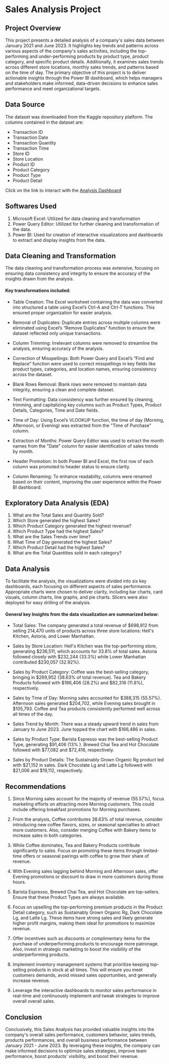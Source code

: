 # Sales Analysis Project

## Project Overview
This project presents a detailed analysis of a company's sales data between January 2021 and June 2023. It highlights key trends and patterns across various aspects of the company's sales activities, including the top-performing and under-performing products by product type, product category, and specific product details. Additionally, it examines sales trends across different store locations, monthly sales trends, and patterns based on the time of day. The primary objective of this project is to deliver actionable insights through the Power BI dashboard, which helps managers and stakeholders make informed, data-driven decisions to enhance sales performance and meet organizational targets.

## Data Source
The dataset was downloaded from the Kaggle repository platform. The columns contained in the dataset are:
- Transaction ID
- Transaction Date
- Transaction Quantity
- Transaction Time
- Store ID
- Store Location
- Product ID
- Product Category
- Product Type
- Product Detail

Click on the link to interact with the [Analysis Dashboard](https://app.powerbi.com/groups/me/reports/848f531b-6c9b-4cd3-9765-ebe6cc837cc7/ReportSection37bdf803105093a3eef2?experience=power-bi&clientSideAuth)

## Softwares Used
1) Microsoft Excel: Utilized for data cleaning and transformation
2) Power Query Editor: Utilized for further cleaning and transformation of the data.
3) Power BI: Used for creation of interactive visualizations and dashboards to extract and display insights from the data.

## Data Cleaning and Transformation

The data cleaning and transformation process was extensive, focusing on ensuring data consistency and integrity to ensure the accuracy of the insights drawn from the analysis.
#### Key transformations included:

- Table Creation: The Excel worksheet containing the data was converted into structured a table using Excel’s Ctrl-A and Ctrl-T functions. This ensured proper organization for easier analysis.

- Removal of Duplicates: Duplicate entries across multiple columns were eliminated using Excel’s “Remove Duplicates” function to ensure the dataset reflected only unique transactions.

- Column Trimming: Irrelevant columns were removed to streamline the analysis, ensuring accuracy of the analysis.

- Correction of Misspellings: Both Power Query and Excel’s “Find and Replace” function were used to correct misspellings in key fields like product types, categories, and location names, ensuring consistency across the dataset.

- Blank Rows Removal: Blank rows were removed to maintain data integrity, ensuring a clean and complete dataset.

- Text Formatting: Data consistency was further ensured by cleaning, trimming, and capitalizing key columns such as Product Types, Product Details, Categories, Time and Date fields.

- Time of Day: Using Excel’s VLOOKUP function, the time of day (Morning, Afternoon, or Evening) was extracted from the "Time of Purchase" column.

- Extraction of Months: Power Query Editor was used to extract the month names from the "Date" column for easier identification of sales trends by month.

- Header Promotion: In both Power BI and Excel, the first row of each column was promoted to header status to ensure clarity.

- Column Renaming: To enhance readability, columns were renamed based on their content, improving the user experience within the Power BI dashboard.

## Exploratory Data Analysis (EDA)

1) What are the Total Sales and Quantity Sold?
2) Which Store generated the highest Sales?
3) Which Product Category generated the highest revenue?
4) Which Product Type had the highest Sales?
5) What are the Sales Trends over time?
6) What Time of Day generated the highest Sales?
7) Which Product Detail had the highest Sales?
8) What are the Total Quantities sold in each category?

## Data Analysis
To facilitate the analysis, the visualizations were divided into six key dashboards, each focusing on different aspects of sales performance. Appropriate charts were chosen to deliver clarity, including bar charts, card visuals, column charts, line graphs, and pie charts. Slicers were also deployed for easy drilling of the analysis.

#### General key Insights from the data visualization are summarized below:

- Total Sales: The company generated a total revenue of $698,812 from selling 214,470 units of products across three store locations: Hell's Kitchen, Astoria, and Lower Manhattan.

- Sales by Store Location: Hell's Kitchen was the top-performing store, generating $236,511, which accounts for 33.8% of total sales. Astoria followed closely with $232,244 (33.3%) while Lower Manhattan contributed $230,057 (32.92%).

- Sales by Product Category: Coffee was the best-selling category, bringing in $269,952 (38.63% of total revenue). Tea and Bakery Products followed with $196,406 (28.2%) and $82,316 (11.8%), respectively.

- Sales by Time of Day: Morning sales accounted for $388,315 (55.57%). Afternoon sales generated $204,702, while Evening sales brought in $105,793. Coffee and Tea products consistently performed well across all times of the day.

- Sales Trend by Month: There was a steady upward trend in sales from January to June 2023. June topped the chart with $166,486 in sales.

- Sales by Product Type: Barista Espresso was the best-selling Product Type, generating $91,406 (13% ). Brewed Chai Tea and Hot Chocolate followed with $77,082 and $72,416, respectively.

- Sales by Product Details: The Sustainably Grown Organic Rg product led with $21,152 in sales. Dark Chocolate Lg and Latte Lg followed with $21,006 and $19,112, respectively.
 
## Recommendations

1) Since Morning sales account for the majority of revenue (55.57%), focus marketing efforts on attracting more Morning customers. This could include offering breakfast promotions for Morning purchases.

2) From the analysis, Coffee contributes 38.63% of total revenue, consider introducing new coffee flavors, sizes, or seasonal specialties to attract more customers. Also, consider merging Coffee with Bakery items to increase sales in both categories.

3) While Coffee dominates, Tea and Bakery Products contribute significantly to sales. Focus on promoting these items through limited-time offers or seasonal pairings with coffee to grow their share of revenue.

4) With Evening sales lagging behind Morning and Afternoon sales, offer Evening promotions or discount to draw in more customers during those hours.

5) Barista Espresso, Brewed Chai Tea, and Hot Chocolate are top-sellers. Ensure that these Product Types are always available.

6) Focus on upselling the top-performing premium products in the Product Detail category, such as Sustainably Grown Organic Rg, Dark Chocolate Lg, and Latte Lg. These items have strong sales and likely generate higher profit margins, making them ideal for promotions to maximize revenue.

7) Offer incentives such as discounts or complimentary items for the purchase of underperforming products to encourage more patronage. Also, invest in strategic marketing to boost the visibility of the underperforming products.

8) Implement inventory management systems that prioritize keeping top-selling products in stock at all times. This will ensure you meet customers demands, avoid missed sales opportunities, and generally increase revenue.

9) Leverage the interactive dashboards to monitor sales performance in real-time and continuously implement and tweak strategies to improve overall overall sales.

## Conclusion
Conclusively, this Sales Analysis has provided valuable insights into the company's overall sales performance, customers behavior, sales trends, products performances, and overall business performance between January 2021 - June 2023.
By leveraging these insights, the company can make informed decisions to optimize sales strategies, improve team performance, boost products’ visibility, and boost their revenue.
